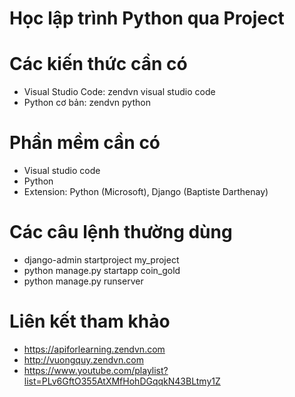 # Học lập trình Python qua Project

# Các kiến thức cần có
- Visual Studio Code: zendvn visual studio code
- Python cơ bản: zendvn python

# Phần mềm cần có
- Visual studio code
- Python
- Extension: Python (Microsoft), Django (Baptiste Darthenay)

# Các câu lệnh thường dùng
- django-admin startproject my_project
- python manage.py startapp coin_gold
- python manage.py runserver

# Liên kết tham khảo
- https://apiforlearning.zendvn.com
- http://vuongquy.zendvn.com
- https://www.youtube.com/playlist?list=PLv6GftO355AtXMfHohDGqqkN43BLtmy1Z
